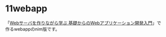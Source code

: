 # 11webapp

「[Webサーバを作りながら学ぶ 基礎からのWebアプリケーション開発入門](http://gihyo.jp/book/2016/978-4-7741-8188-2)」で作るwebappのnim版です。
